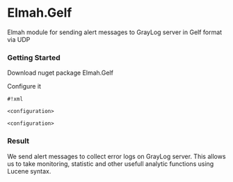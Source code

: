 # Elmah.Gelf #

Elmah module for sending alert messages to GrayLog server in Gelf format via UDP


### Getting Started ###

Download nuget package Elmah.Gelf

Configure it
```
#!xml

<configuration>
 
<configuration>
```

### Result
We send alert messages to collect error logs on GrayLog server. 
This allows us to take monitoring, statistic and other usefull analytic functions using Lucene syntax.